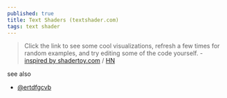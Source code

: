 ```yaml
---
published: true
title: Text Shaders (textshader.com)
tags: text shader
---
```

> Click the link to see some cool visualizations, refresh a few times for random examples, and try editing some of the code yourself. - [ inspired by shadertoy.com](textshader.com) / [HN](https://news.ycombinator.com/item?id=33501177)

see also
- [@ertdfgcvb](https://play.ertdfgcvb.xyz)

